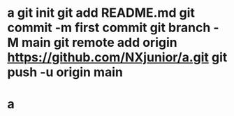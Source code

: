 # a git init git add README.md git commit -m first commit git branch -M main git remote add origin https://github.com/NXjunior/a.git git push -u origin main
# a
